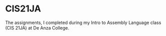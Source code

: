 # CIS21JA
The assignments, I completed during my Intro to Assembly Language class (CIS 21JA) at De Anza College.
